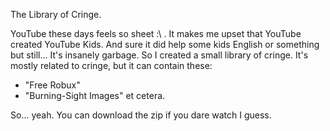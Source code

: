 The Library of Cringe.

YouTube these days feels so sheet :\ . It makes me upset that YouTube created YouTube Kids.
And sure it did help some kids English or something but still... It's insanely garbage.
So I created a small library of cringe.
It's mostly related to cringe, but it can contain these:
- "Free Robux"
- "Burning-Sight Images"
   et cetera.

So... yeah. You can download the zip if you dare watch I guess.
